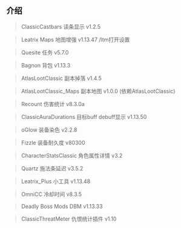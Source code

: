 ## 介绍

> ClassicCastbars 读条显示 v1.2.5

> Leatrix Maps 地图增强 v1.13.47 /ltm打开设置

> Quesite 任务 v5.7.0

> Bagnon 背包 v1.13.3

> AtlasLootClassic 副本掉落 v1.4.5

> AtlasLootClassic_Maps 副本地图 v1.0.0 (依赖AtlasLootClassic)

> Recount 伤害统计 v8.3.0a

> ClassicAuraDurations 目标buff debuff显示 v1.13.50

> oGlow 装备染色 v2.2.8

> Fizzle 装备耐久度 v80300

> CharacterStatsClassic 角色属性详情 v3.2

> Quartz 施法条延迟 v3.5.2

> Leatrix_Plus 小工具 v1.13.48

> OmniCC 冷却时间 v8.3.5

> Deadly Boss Mods DBM v1.13.33

> ClassicThreatMeter 仇恨统计插件 v1.10